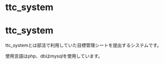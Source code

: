 # ttc_system

<h1>ttc_system</h1>

ttc_systemとは部活で利用していた目標管理シートを提出するシステムです。

使用言語はphp、dbはmysqlを使用しています。
